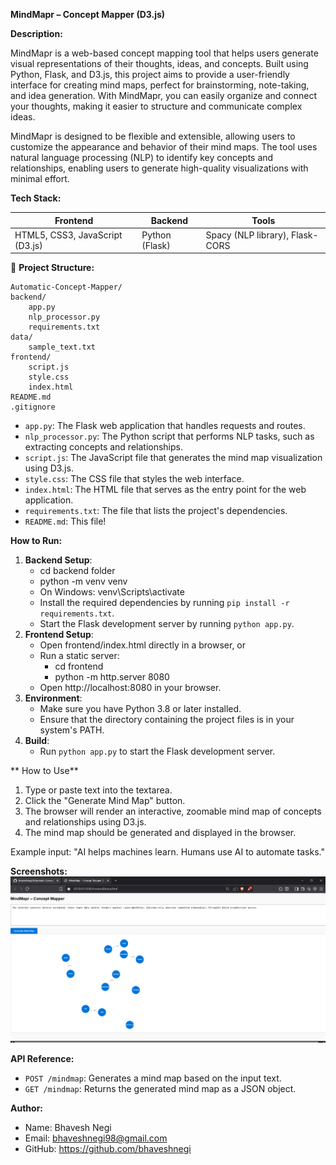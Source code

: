 **MindMapr – Concept Mapper (D3.js)**

**Description:**

MindMapr is a web-based concept mapping tool that helps users generate visual representations of their thoughts, ideas, and concepts. Built using Python, Flask, and D3.js, this project aims to provide a user-friendly interface for creating mind maps, perfect for brainstorming, note-taking, and idea generation. With MindMapr, you can easily organize and connect your thoughts, making it easier to structure and communicate complex ideas.

MindMapr is designed to be flexible and extensible, allowing users to customize the appearance and behavior of their mind maps. The tool uses natural language processing (NLP) to identify key concepts and relationships, enabling users to generate high-quality visualizations with minimal effort.

**Tech Stack:**

| Frontend | Backend | Tools |
| --- | --- | --- |
| HTML5, CSS3, JavaScript (D3.js) | Python (Flask) | Spacy (NLP library), Flask-CORS |

📁 **Project Structure:**

```
Automatic-Concept-Mapper/
backend/
	app.py
	nlp_processor.py
	requirements.txt
data/
	sample_text.txt
frontend/
	script.js
	style.css
	index.html
README.md
.gitignore
```

* `app.py`: The Flask web application that handles requests and routes.
* `nlp_processor.py`: The Python script that performs NLP tasks, such as extracting concepts and relationships.
* `script.js`: The JavaScript file that generates the mind map visualization using D3.js.
* `style.css`: The CSS file that styles the web interface.
* `index.html`: The HTML file that serves as the entry point for the web application.
* `requirements.txt`: The file that lists the project's dependencies.
* `README.md`: This file!

**How to Run:**

1. **Backend Setup**:
	* cd backend folder
	* python -m venv venv
	* On Windows: venv\Scripts\activate
	* Install the required dependencies by running `pip install -r requirements.txt`.
	* Start the Flask development server by running `python app.py`.
2. **Frontend Setup**:
	* Open frontend/index.html directly in a browser, or
	* Run a static server:
		* cd frontend
		* python -m http.server 8080
	* Open http://localhost:8080 in your browser.
3. **Environment**:
	* Make sure you have Python 3.8 or later installed.
	* Ensure that the directory containing the project files is in your system's PATH.
4. **Build**:
	* Run `python app.py` to start the Flask development server.


** How to Use**

1. Type or paste text into the textarea.
2. Click the "Generate Mind Map" button.
3. The browser will render an interactive, zoomable mind map of concepts and relationships using D3.js.
4. The mind map should be generated and displayed in the browser.

Example input:
"AI helps machines learn. Humans use AI to automate tasks."


**Screenshots:**
![UI image](image-1.png)

**API Reference:**

* `POST /mindmap`: Generates a mind map based on the input text.
* `GET /mindmap`: Returns the generated mind map as a JSON object.

**Author:**

* Name: Bhavesh Negi
* Email: bhaveshnegi98@gmail.com
* GitHub: https://github.com/bhaveshnegi
